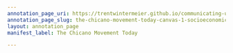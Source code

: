 ```yaml
---
annotation_page_uri: https://trentwintermeier.github.io/communicating-us-latine-activism/annotations/the-chicano-movement-today-canvas-1-socioeconomics.json
annotation_page_slug: the-chicano-movement-today-canvas-1-socioeconomics
layout: annotation_page
manifest_label: The Chicano Movement Today

---
```

